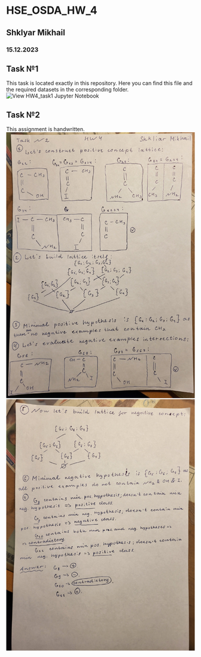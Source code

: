 # HSE_OSDA_HW_4
## Shklyar Mikhail <br />
### 15.12.2023

## Task №1
This task is located exactly in this repository. Here you can find this file and the required datasets in the corresponding folder. <br />
![View HW4_task1 Jupyter Notebook](./HW4_task1.ipynb)

## Task №2
This assignment is handwritten.
![Image alt](./images/HW4_task2_page1.jpg)
![Image alt](./images/HW4_task2_page2.jpg)


